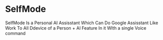 # SelfMode
SelfMode Is a Personal AI Assisstant Which Can Do Google Assisstant Like Work To All Ddevice of a Person + AI Feature In it WIth a single Voice command
